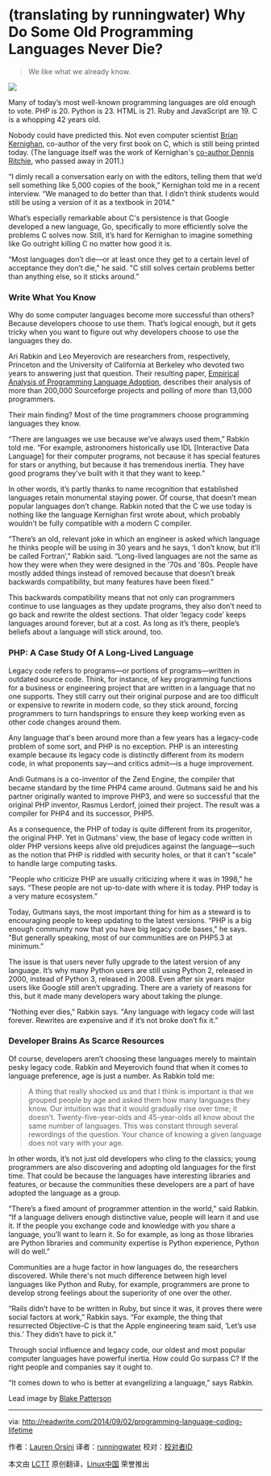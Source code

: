 ﻿(translating by runningwater)
Why Do Some Old Programming Languages Never Die?
================================================================================
> We like what we already know.

![](http://a4.files.readwrite.com/image/upload/c_fill,h_900,q_70,w_1600/MTIzMDQ5NjY0MTUxMjU4NjM2.jpg)

Many of today’s most well-known programming languages are old enough to vote. PHP is 20. Python is 23. HTML is 21. Ruby and JavaScript are 19. C is a whopping 42 years old.

Nobody could have predicted this. Not even computer scientist [Brian Kernighan][1], co-author of the very first book on C, which is still being printed today. (The language itself was the work of Kernighan's [co-author Dennis Ritchie][2], who passed away in 2011.)

“I dimly recall a conversation early on with the editors, telling them that we’d sell something like 5,000 copies of the book,” Kernighan told me in a recent interview. “We managed to do better than that. I didn’t think students would still be using a version of it as a textbook in 2014.”

What’s especially remarkable about C's persistence is that Google developed a new language, Go, specifically to more efficiently solve the problems C solves now. Still, it’s hard for Kernighan to imagine something like Go outright killing C no matter how good it is.

“Most languages don’t die—or at least once they get to a certain level of acceptance they don’t die," he said. "C still solves certain problems better than anything else, so it sticks around.”

### Write What You Know ###

Why do some computer languages become more successful than others? Because developers choose to use them. That’s logical enough, but it gets tricky when you want to figure out why developers choose to use the languages they do.

Ari Rabkin and Leo Meyerovich are researchers from, respectively, Princeton and the University of California at Berkeley who devoted two years to answering just that question. Their resulting paper, [Empirical Analysis of Programming Language Adoption][3], describes their analysis of more than 200,000 Sourceforge projects and polling of more than 13,000 programmers. 

Their main finding? Most of the time programmers choose programming languages they know.

“There are languages we use because we’ve always used them,” Rabkin told me. “For example, astronomers historically use IDL [Interactive Data Language] for their computer programs, not because it has special features for stars or anything, but because it has tremendous inertia. They have good programs they’ve built with it that they want to keep.”

In other words, it’s partly thanks to name recognition that established languages retain monumental staying power. Of course, that doesn’t mean popular languages don’t change. Rabkin noted that the C we use today is nothing like the language Kernighan first wrote about, which probably wouldn’t be fully compatible with a modern C compiler.

“There’s an old, relevant joke in which an engineer is asked which language he thinks people will be using in 30 years and he says, ‘I don’t know, but it’ll be called Fortran’,” Rabkin said. “Long-lived languages are not the same as how they were when they were designed in the '70s and '80s. People have mostly added things instead of removed because that doesn’t break backwards compatibility, but many features have been fixed.”

This backwards compatibility means that not only can programmers continue to use languages as they update programs, they also don’t need to go back and rewrite the oldest sections. That older ‘legacy code’ keeps languages around forever, but at a cost. As long as it’s there, people’s beliefs about a language will stick around, too. 

### PHP: A Case Study Of A Long-Lived Language ###

Legacy code refers to programs—or portions of programs—written in outdated source code. Think, for instance, of key programming functions for a business or engineering project that are written in a language that no one supports. They still carry out their original purpose and are too difficult or expensive to rewrite in modern code, so they stick around, forcing programmers to turn handsprings to ensure they keep working even as other code changes around them.

Any language that's been around more than a few years has a legacy-code problem of some sort, and PHP is no exception. PHP is an interesting example because its legacy code is distinctly different from its modern code, in what proponents say—and critics admit—is a huge improvement.

Andi Gutmans is a co-inventor of the Zend Engine, the compiler that became standard by the time PHP4 came around. Gutmans said he and his partner originally wanted to improve PHP3, and were so successful that the original PHP inventor, Rasmus Lerdorf, joined their project. The result was a compiler for PHP4 and its successor, PHP5.

As a consequence, the PHP of today is quite different from its progenitor, the original PHP. Yet in Gutmans' view, the base of legacy code written in older PHP versions keeps alive old prejudices against the language—such as the notion that PHP is riddled with security holes, or that it can't "scale" to handle large computing tasks. 

"People who criticize PHP are usually criticizing where it was in 1998,” he says. “These people are not up-to-date with where it is today. PHP today is a very mature ecosystem.”

Today, Gutmans says, the most important thing for him as a steward is to encouraging people to keep updating to the latest versions. “PHP is a big enough community now that you have big legacy code bases," he says. "But generally speaking, most of our communities are on PHP5.3 at minimum.”

The issue is that users never fully upgrade to the latest version of any language. It’s why many Python users are still using Python 2, released in 2000, instead of Python 3, released in 2008. Even after six years major users like Google still aren’t upgrading. There are a variety of reasons for this, but it made many developers wary about taking the plunge.

“Nothing ever dies," Rabkin says. "Any language with legacy code will last forever. Rewrites are expensive and if it’s not broke don’t fix it.”

### Developer Brains As Scarce Resources ###

Of course, developers aren’t choosing these languages merely to maintain pesky legacy code. Rabkin and Meyerovich found that when it comes to language preference, age is just a number. As Rabkin told me:

> A thing that really shocked us and that I think is important is that we grouped people by age and asked them how many languages they know. Our intuition was that it would gradually rise over time; it doesn’t. Twenty-five-year-olds and 45-year-olds all know about the same number of languages. This was constant through several rewordings of the question. Your chance of knowing a given language does not vary with your age.

In other words, it’s not just old developers who cling to the classics; young programmers are also discovering and adopting old languages for the first time. That could be because the languages have interesting libraries and features, or because the communities these developers are a part of have adopted the language as a group.

“There’s a fixed amount of programmer attention in the world,” said Rabkin. “If a language delivers enough distinctive value, people will learn it and use it. If the people you exchange code and knowledge with you share a language, you’ll want to learn it. So for example, as long as those libraries are Python libraries and community expertise is Python experience, Python will do well.”

Communities are a huge factor in how languages do, the researchers discovered. While there's not much difference between high level languages like Python and Ruby, for example, programmers are prone to develop strong feelings about the superiority of one over the other.

“Rails didn’t have to be written in Ruby, but since it was, it proves there were social factors at work,” Rabkin says. “For example, the thing that resurrected Objective-C is that the Apple engineering team said, ‘Let’s use this.’ They didn’t have to pick it.”

Through social influence and legacy code, our oldest and most popular computer languages have powerful inertia. How could Go surpass C? If the right people and companies say it ought to. 

“It comes down to who is better at evangelizing a language,” says Rabkin.

Lead image by [Blake Patterson][4]

--------------------------------------------------------------------------------

via: http://readwrite.com/2014/09/02/programming-language-coding-lifetime

作者：[Lauren Orsini][a]
译者：[runningwater](https://github.com/runningwater)
校对：[校对者ID](https://github.com/校对者ID)

本文由 [LCTT](https://github.com/LCTT/TranslateProject) 原创翻译，[Linux中国](http://linux.cn/) 荣誉推出

[a]:http://readwrite.com/author/lauren-orsini
[1]:http://en.wikipedia.org/wiki/Brian_Kernighan
[2]:http://en.wikipedia.org/wiki/Dennis_Ritchie
[3]:http://asrabkin.bitbucket.org/papers/oopsla13.pdf
[4]:https://www.flickr.com/photos/blakespot/2444037775/